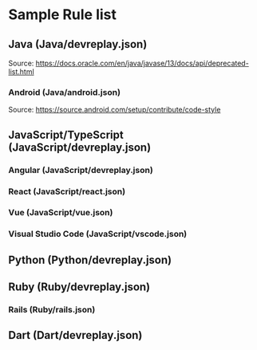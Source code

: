 # Sample Rule list

## Java (Java/devreplay.json)

Source: https://docs.oracle.com/en/java/javase/13/docs/api/deprecated-list.html

### Android (Java/android.json)

Source: https://source.android.com/setup/contribute/code-style

## JavaScript/TypeScript (JavaScript/devreplay.json)

### Angular (JavaScript/devreplay.json)

### React (JavaScript/react.json)

### Vue (JavaScript/vue.json)

### Visual Studio Code (JavaScript/vscode.json)

## Python (Python/devreplay.json)

## Ruby (Ruby/devreplay.json)

### Rails (Ruby/rails.json)

## Dart (Dart/devreplay.json)

